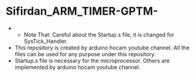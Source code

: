 # Sifirdan_ARM_TIMER-GPTM-
+ * Note That: Careful about the Startup.s file, it is changed for SysTick_Handler. 
+ This repository is created by arduino hocam youtube channel. All the files can be used for any purpose under this repository. 
+ Startup.s file is necessary for the microprocessor. Others are implemented by arduino hocam youtube channel.
